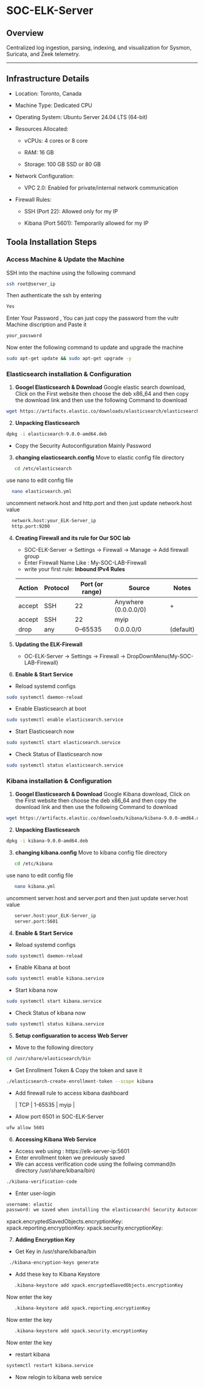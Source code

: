 # SOC-ELK-Server

## Overview  
Centralized log ingestion, parsing, indexing, and visualization for Sysmon, Suricata, and Zeek telemetry.

---

## Infrastructure Details  
* Location: Toronto, Canada
* Machine Type:  Dedicated CPU

* Operating System: Ubuntu Server 24.04 LTS (64-bit)

* Resources Allocated:

  * vCPUs: 4 cores or 8 core

  * RAM: 16 GB

  * Storage: 100 GB SSD or 80 GB

* Network Configuration:

  * VPC 2.0: Enabled for private/internal network communication

* Firewall Rules:

  * SSH (Port 22): Allowed only for my IP

  * Kibana (Port 5601): Temporarily allowed for my IP



## Toola Installation Steps  

### Access Machine & Update the Machine
SSH into the machine using the following command
```bash
ssh root@server_ip
```
Then authenticate the ssh by entering
```bash
Yes
```
Enter Your Password , You can just copy the password from the vultr Machine discription and Paste it 
```bash
your_password
```
Now enter the following command to update and upgrade the machine
```bash
sudo apt-get update && sudo apt-get upgrade -y
```

### Elasticsearch installation & Configuration

1. **Googel Elasticsearch & Download**
 Google elastic search download, Click on the First website then choose the deb x86_64
 and then copy the download link and then  use the following Command to download
```bash
wget https://artifacts.elastic.co/downloads/elasticsearch/elasticsearch-9.0.0-amd64.deb
```
   
2. **Unpacking Elasticsearch**
 ```bash
dpkg -i elasticsearch-9.0.0-amd64.deb
```
* Copy the Security Autoconfiguration Mainly Password

3. **changing elasticsearch.config**
   Move to elastic config file directory
```bash
   cd /etc/elasticsearch
```
   use nano to edit config file
 ```bash
   nano elasticsearch.yml
  ```
   uncomment  network.host and http.port and then just update network.host value
 ```bash
   network.host:your_ELK-Server_ip
   http.port:9200
```
4. **Creating Firewall and its rule for Our SOC lab**
   * SOC-ELK-Server -> Settings -> Firewall -> Manage -> Add firewall group
   * Enter Firewall Name Like : My-SOC-LAB-Firewall
   * write your first rule:
     **Inbound IPv4 Rules**

    | Action | Protocol | Port (or range) | Source               | Notes     |
    |--------|----------|-----------------|----------------------|-----------|
    | accept | SSH      | 22              | Anywhere (0.0.0.0/0) |    +      |
    | accept | SSH      | 22              |      myip            |           |
    | drop   | any      | 0–65535         | 0.0.0.0/0            | (default) |

 5. **Updating the ELK-Firewall**
    * OC-ELK-Server -> Settings -> Firewall -> DropDownMenu(My-SOC-LAB-Firewall)

 6.  **Enable & Start Service**


* Reload systemd configs
```bash
sudo systemctl daemon-reload
```
* Enable Elasticsearch at boot
```bash
sudo systemctl enable elasticsearch.service
```
* Start Elasticsearch now
```bash
sudo systemctl start elasticsearch.service
```
* Check Status of Elasticsearch now
```bash
sudo systemctl status elasticsearch.service
```
### Kibana installation & Configuration

1. **Googel Elasticsearch & Download**
 Google Kibana download, Click on the First website then choose the deb x86_64
 and then copy the download link and then  use the following Command to download
```bash
wget https://artifacts.elastic.co/downloads/kibana/kibana-9.0.0-amd64.deb
```
2. **Unpacking Elasticsearch**
 ```bash
dpkg -i kibana-9.0.0-amd64.deb
```
3. **changing kibana.config**
   Move to kibana config file directory
```bash
   cd /etc/kibana
```
   use nano to edit config file
```bash
   nano kibana.yml
```
   uncomment  server.host and server.port and then just update server.host value
```bash
   server.host:your_ELK-Server_ip
   server.port:5601
```
 4. **Enable & Start Service**


* Reload systemd configs
```bash
sudo systemctl daemon-reload
```
* Enable Kibana at boot
```bash
sudo systemctl enable kibana.service
```
* Start kibana now
```bash
sudo systemctl start kibana.service
```
* Check Status of kibana now
```bash
sudo systemctl status kibana.service
```
5. **Setup configuaration to access Web Server**
* Move to the following directory
```bash
cd /usr/share/elasticsearch/bin
```
* Get Enrollment Token & Copy the token and save it 
```bash
./elasticsearch-create-enrollment-token --scope kibana
```
* Add firewall rule to access kibana dashboard
  
  
  | TCP | 1-65535 | myip |

* Allow port 6501 in SOC-ELK-Server
```bash
ufw allow 5601
```
6. **Accessing Kibana Web Service**
* Access web using : https://elk-server-ip:5601
* Enter enrollment token we previously saved
* We can access verification code using the follwing command(In directory /usr/share/kibana/bin)
```bash
./kibana-verification-code
```
* Enter user-login
```bash
username: elastic
password: we saved when installing the elasticsearch( Security Autoconfiguration)
```
xpack.encryptedSavedObjects.encryptionKey:
xpack.reporting.encryptionKey: 
xpack.security.encryptionKey: 


7. **Adding Encryption Key**
* Get Key in /usr/share/kibana/bin
```bash
 ./kibana-encryption-keys generate
```
* Add these key to Kibana Keystore
```bash
   .kibana-keystore add xpack.encryptedSavedObjects.encryptionKey
```
Now enter the key 
```bash
   .kibana-keystore add xpack.reporting.encryptionKey
```
Now enter the key 
```bash
   .kibana-keystore add xpack.security.encryptionKey
```
Now enter the key 

* restart kibana
```bash
systemctl restart kibana.service
```

* Now relogin to kibana web service
